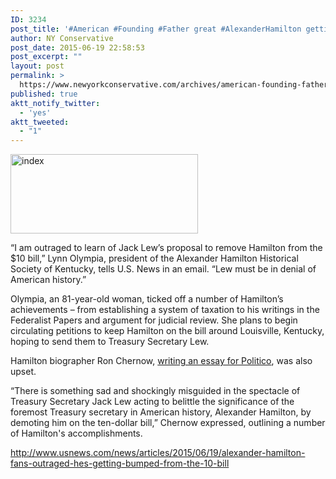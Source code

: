 ```yaml
---
ID: 3234
post_title: '#American #Founding #Father great #AlexanderHamilton getting bumped from the $10 Bill'
author: NY Conservative
post_date: 2015-06-19 22:58:53
post_excerpt: ""
layout: post
permalink: >
  https://www.newyorkconservative.com/archives/american-founding-father-great-alexanderhamilton-getting-bumped-from-the-10-bill/
published: true
aktt_notify_twitter:
  - 'yes'
aktt_tweeted:
  - "1"
---
```

<a href="http://newyorkconservative.s3.amazonaws.com/wp-content/uploads/2015/06/index1.jpeg"><img class="alignnone size-medium wp-image-3235" src="http://newyorkconservative.s3.amazonaws.com/wp-content/uploads/2015/06/index1-300x127.jpeg" alt="index" width="300" height="127" /></a>

“I am outraged to learn of Jack Lew’s proposal to remove Hamilton from the $10 bill,” Lynn Olympia, president of the Alexander Hamilton Historical Society of Kentucky, tells U.S. News in an email. “Lew must be in denial of American history.”

Olympia, an 81-year-old woman, ticked off a number of Hamilton’s achievements – from establishing a system of taxation to his writings in the Federalist Papers and argument for judicial review. She plans to begin circulating petitions to keep Hamilton on the bill around Louisville, Kentucky, hoping to send them to Treasury Secretary Lew.

Hamilton biographer Ron Chernow, <a href="http://www.politico.com/magazine/story/2015/06/save-alexander-hamilton-119176.html#.VYQmJPlVhBc">writing an essay for Politico</a>, was also upset.

“There is something sad and shockingly misguided in the spectacle of Treasury Secretary Jack Lew acting to belittle the significance of the foremost Treasury secretary in American history, Alexander Hamilton, by demoting him on the ten-dollar bill,” Chernow expressed, outlining a number of Hamilton's accomplishments.

<a href="http://www.usnews.com/news/articles/2015/06/19/alexander-hamilton-fans-outraged-hes-getting-bumped-from-the-10-bill">http://www.usnews.com/news/articles/2015/06/19/alexander-hamilton-fans-outraged-hes-getting-bumped-from-the-10-bill</a>
